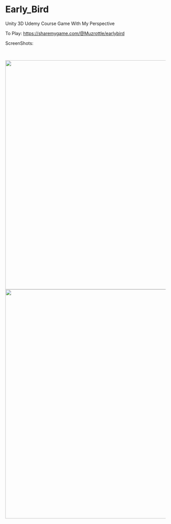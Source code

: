 # Early_Bird
Unity 3D Udemy Course Game With My Perspective

To Play: https://sharemygame.com/@Muzrottle/earlybird

ScreenShots:

<br>

<p float="left">

  <img src="https://github.com/Muzrottle/Early_Bird/assets/57044969/1a29f57f-b5f9-4516-a274-f26f188b1eca.png"  width="720" />
 
  <img src="https://github.com/Muzrottle/Early_Bird/assets/57044969/acdd172c-f2ff-4f9a-ba9f-189f02284fbd.png"  width="720" />
  
</p>

<br>
